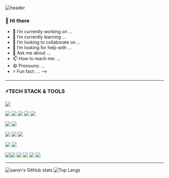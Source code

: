<!-- ![header](https://capsule-render.vercel.app/api?type=rect&height=200&text=Stroke%20Test&fontAlign=70&stroke=00FF00&strokeWidth=3) -->
![header](https://capsule-render.vercel.app/api?type=rect&color=B897FF&height=100&section=header&text=Welcome%20to%20My%20GitHub!&fontSize=50&fontColor=777)
### 👋 Hi there
- 🔭 I’m currently working on ...
- 🌱 I’m currently learning ...
- 👯 I’m looking to collaborate on ...
- 🤔 I’m looking for help with ...
- 💬 Ask me about ...
- 📫 How to reach me: ...
- 😄 Pronouns: ...
- ⚡ Fun fact: ...
-->
***
### ⚡TECH STACK & TOOLS
<img src="https://img.shields.io/badge/JAVA-FF7800?style=for-the-badge&logo=&logoColor=000"/>

<img src="https://img.shields.io/badge/JavaScript-F7DF1E?style=for-the-badge&logo=JavaScript&logoColor=444"/> <img src="https://img.shields.io/badge/JQuery-0769AD?style=for-the-badge&logo=JQuery&logoColor=fff"/>
<img src="https://img.shields.io/badge/html5-E34F26?style=for-the-badge&logo=html5&logoColor=fff"/>
<img src="https://img.shields.io/badge/css3-1572B6?style=for-the-badge&logo=css3&logoColor=fff"/>
<img src="https://img.shields.io/badge/Bootstrap-7952B3?style=for-the-badge&logo=Bootstrap&logoColor=fff"/>

<img src="https://img.shields.io/badge/MySQL-4479A1?style=for-the-badge&logo=MySQL&logoColor=fff"/> <img src="https://img.shields.io/badge/OracleDBMS-F80000?style=for-the-badge&logo=Oracle&logoColor=fff"/>

<img src="https://img.shields.io/badge/Spring Boot-6DB33F?style=for-the-badge&logo=SpringBoot&logoColor=fff"/> <img src="https://img.shields.io/badge/Gradle-02303A?style=for-the-badge&logo=Gradle&logoColor=fff"/> <img src="https://img.shields.io/badge/Apache Tomcat-F8DC75?style=for-the-badge&logo=ApacheTomcat&logoColor=fff"/>

<img src="https://img.shields.io/badge/Amazon EC2-FF9900?style=for-the-badge&logo=AmazonEC2&logoColor=fff"/> <img src="https://img.shields.io/badge/Amazon RDS-527FFF?style=for-the-badge&logo=AmazonRDS&logoColor=fff"/>

<img src="https://img.shields.io/badge/Visual Studio Code-007ACC?style=for-the-badge&logo=VisualStudioCode&logoColor=fff"/><img src="https://img.shields.io/badge/IntelliJ IDEA-000?style=for-the-badge&logo=IntelliJIDEA&logoColor=fff"/>
<img src="https://img.shields.io/badge/Eclipse IDE-2C2255?style=for-the-badge&logo=EclipseIDE&logoColor=fff"/> <img src="https://img.shields.io/badge/mac OS-000?style=for-the-badge&logo=macOS&logoColor=fff"/> <img src="https://img.shields.io/badge/GitHub-181717?style=for-the-badge&logo=GitHub&logoColor=fff"/>
<img src="https://img.shields.io/badge/Notion-000?style=for-the-badge&logo=Notion&logoColor=fff"/>
******
![saron's GitHub stats](https://github-readme-stats.vercel.app/api?username=saron312&show_icons=true&theme=vue-dark)
![Top Langs](https://github-readme-stats.vercel.app/api/top-langs/?username=saron312&layout=compact&theme=material-palenight)
